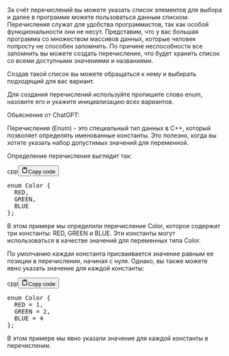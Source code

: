 <p>За счёт перечислений вы можете указать список элементов для выбора и далее в программе можете пользоваться данным списком.
Перечисления служат для удобства программистов, так как особой функциональности они не несут. 
Представим, что у вас большая программа со множеством массивов данных, которые человек попросту не способен запомнить. 
По причине неспособности все запомнить вы можете создать перечисление, что будет хранить список со всеми доступными значениями и названиями.</p>
<p>Создав такой список вы можете обращаться к нему и выбирать подходящий для вас вариант.</p>
<p>Для создания перечислений используйте пропишите слово enum, назовите его и укажите инициализацию всех вариантов.</p>
<p>Обьяснение от ChatGPT:</p>
<p>Перечисления (Enum) - это специальный тип данных в C++, который позволяет определять именованные константы. 
Это полезно, когда вы хотите указать набор допустимых значений для переменной.</p>
<p>Определение перечисления выглядит так:</p>
<div class="code_element"><div class="lang_line"><text>cpp</text><button class="copy_code_button" onclick="CopyCode(this)"><svg style="width: 1.2em;height: 1.2em;" aria-hidden="true" xmlns="http://www.w3.org/2000/svg" fill="none" viewBox="0 0 24 24"><path stroke="currentColor" stroke-linecap="round" stroke-linejoin="round" stroke-width="2" d="M15 4h3a1 1 0 0 1 1 1v15a1 1 0 0 1-1 1H6a1 1 0 0 1-1-1V5a1 1 0 0 1 1-1h3m0 3h6m-5-4v4h4V3h-4Z"/></svg><text>Copy code</text></button></div><div class="code language-cpp"><div class="highlight"><pre><span></span><span class="k">enum</span><span class="w"> </span><span class="nc">Color</span><span class="w"> </span><span class="p">{</span>
<span class="w">  </span><span class="n">RED</span><span class="p">,</span>
<span class="w">  </span><span class="n">GREEN</span><span class="p">,</span>
<span class="w">  </span><span class="n">BLUE</span>
<span class="p">};</span>
</pre></div></div></div>

<p>В этом примере мы определили перечисление Color, которое содержит три константы: RED, GREEN и BLUE. 
Эти константы могут использоваться в качестве значений для переменных типа Color.</p>
<p>По умолчанию каждая константа присваивается значение равным ее позиции в перечислении, начиная с нуля. 
Однако, вы также можете явно указать значение для каждой константы:</p>
<div class="code_element"><div class="lang_line"><text>cpp</text><button class="copy_code_button" onclick="CopyCode(this)"><svg style="width: 1.2em;height: 1.2em;" aria-hidden="true" xmlns="http://www.w3.org/2000/svg" fill="none" viewBox="0 0 24 24"><path stroke="currentColor" stroke-linecap="round" stroke-linejoin="round" stroke-width="2" d="M15 4h3a1 1 0 0 1 1 1v15a1 1 0 0 1-1 1H6a1 1 0 0 1-1-1V5a1 1 0 0 1 1-1h3m0 3h6m-5-4v4h4V3h-4Z"/></svg><text>Copy code</text></button></div><div class="code language-cpp"><div class="highlight"><pre><span></span><span class="k">enum</span><span class="w"> </span><span class="nc">Color</span><span class="w"> </span><span class="p">{</span>
<span class="w">  </span><span class="n">RED</span><span class="w"> </span><span class="o">=</span><span class="w"> </span><span class="mi">1</span><span class="p">,</span>
<span class="w">  </span><span class="n">GREEN</span><span class="w"> </span><span class="o">=</span><span class="w"> </span><span class="mi">2</span><span class="p">,</span>
<span class="w">  </span><span class="n">BLUE</span><span class="w"> </span><span class="o">=</span><span class="w"> </span><span class="mi">4</span>
<span class="p">};</span>
</pre></div></div></div>

<p>В этом примере мы явно указали значение для каждой константы в перечислении.</p>